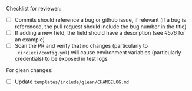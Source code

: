 Checklist for reviewer:

- [ ] Commits should reference a bug or github issue, if relevant (if a bug is referenced, the pull request should include the bug number in the title)
- [ ] If adding a new field, the field should have a description (see #576 for an example)
- [ ] Scan the PR and verify that no changes (particularly to `.circleci/config.yml`) will cause environment variables (particularly credentials) to be exposed in test logs

For glean changes:
- [ ] Update `templates/include/glean/CHANGELOG.md`
